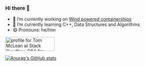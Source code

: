 ### Hi there 👋

- 🔭 I’m currently working on [Wind powered containerships](https://www.bartechnologies.uk/project/windwings/)
- 🌱 I’m currently learning C++, Data Structures and Algorithms
- 😄 Pronouns: he/him

<a href="https://stackoverflow.com/users/14720380/tom-mclean"><img src="https://stackoverflow.com/users/flair/14720380.png?theme=clean" width="156" height="44" alt="profile for Tom McLean at Stack Overflow, Q&amp;A for professional and enthusiast programmers" title="profile for Tom McLean at Stack Overflow, Q&amp;A for professional and enthusiast programmers"></a>

[![Anurag's GitHub stats](https://github-readme-stats.vercel.app/api?username=mcleantom)](https://github.com/mcleantom/github-readme-stats)
